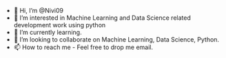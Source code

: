 - 👋 Hi, I’m @Nivi09
- 👀 I’m interested in Machine Learning and Data Science related development work using python
- 🌱 I’m currently learning.
- 💞️ I’m looking to collaborate on Machine Learning, Data Science, Python.
- 📫 How to reach me - Feel free to drop me email.

<!---
Nivi09/Nivi09 is a ✨ special ✨ repository because its `README.md` (this file) appears on your GitHub profile.
You can click the Preview link to take a look at your changes.
--->
